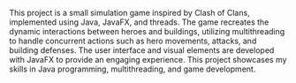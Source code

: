 This project is a small simulation game inspired by Clash of Clans, implemented using Java, JavaFX, and threads. The game recreates the dynamic interactions between heroes and buildings, utilizing multithreading to handle concurrent actions such as hero movements, attacks, and building defenses. The user interface and visual elements are developed with JavaFX to provide an engaging experience. This project showcases my skills in Java programming, multithreading, and game development.
